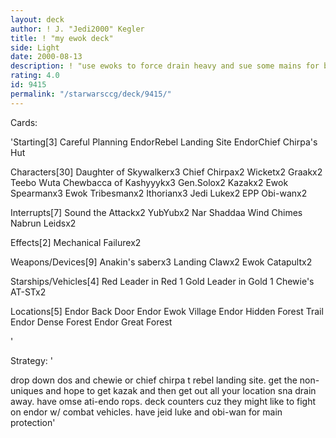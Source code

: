```yaml
---
layout: deck
author: ! J. "Jedi2000" Kegler
title: ! "my ewok deck"
side: Light
date: 2000-08-13
description: ! "use ewoks to force drain heavy and sue some mains for beat down"
rating: 4.0
id: 9415
permalink: "/starwarsccg/deck/9415/"
---
```

Cards: 

'Starting[3]
Careful Planning
EndorRebel Landing Site
EndorChief Chirpa's Hut

Characters[30]
Daughter of Skywalkerx3
Chief Chirpax2
Wicketx2
Graakx2
Teebo
Wuta
Chewbacca of Kashyyykx3
Gen.Solox2
Kazakx2
Ewok Spearmanx3
Ewok Tribesmanx2
Ithorianx3
Jedi Lukex2
EPP Obi-wanx2



Interrupts[7]
Sound the Attackx2
YubYubx2
Nar Shaddaa Wind Chimes
Nabrun Leidsx2


Effects[2]
Mechanical Failurex2


Weapons/Devices[9]
Anakin's saberx3
Landing Clawx2
Ewok Catapultx2


Starships/Vehicles[4]
Red Leader in Red 1
Gold Leader in Gold 1
Chewie's AT-STx2


Locations[5]
Endor Back Door
Endor Ewok Village
Endor Hidden Forest Trail
Endor Dense Forest
Endor Great Forest


'

Strategy: '

drop down dos and chewie or chief chirpa t rebel landing site. get the non-uniques and hope to get kazak and then get out all your location sna drain away. have omse ati-endo rops. deck counters cuz they might like to fight on endor w/ combat vehicles. have jeid luke and obi-wan for main protection'
